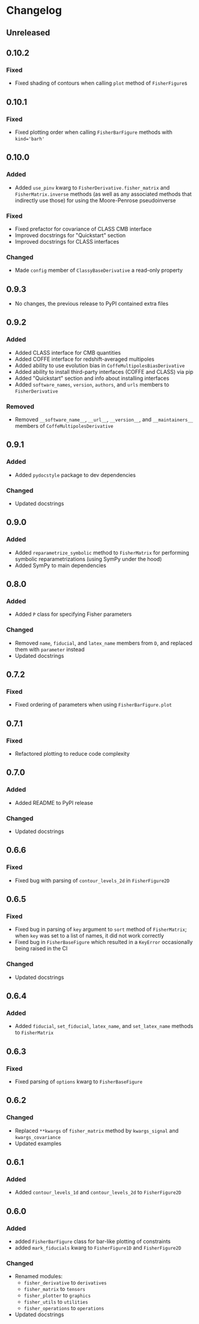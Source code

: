 # Changelog

## Unreleased

## 0.10.2

### Fixed

- Fixed shading of contours when calling `plot` method of `FisherFigure`s

## 0.10.1

### Fixed

- Fixed plotting order when calling `FisherBarFigure` methods with `kind='barh'`

## 0.10.0

### Added

- Added `use_pinv` kwarg to `FisherDerivative.fisher_matrix` and `FisherMatrix.inverse` methods (as well as any associated methods that indirectly use those) for using the Moore-Penrose pseudoinverse

### Fixed

- Fixed prefactor for covariance of CLASS CMB interface
- Improved docstrings for "Quickstart" section
- Improved docstrings for CLASS interfaces

### Changed

- Made `config` member of `ClassyBaseDerivative` a read-only property

## 0.9.3

- No changes, the previous release to PyPI contained extra files

## 0.9.2

### Added

- Added CLASS interface for CMB quantities
- Added COFFE interface for redshift-averaged multipoles
- Added ability to use evolution bias in `CoffeMultipolesBiasDerivative`
- Added ability to install third-party interfaces (COFFE and CLASS) via pip
- Added "Quickstart" section and info about installing interfaces
- Added `software_names`, `version`, `authors`, and `urls` members to `FisherDerivative`

### Removed

- Removed `__software_name__`, `__url__`, `__version__`, and `__maintainers__` members of `CoffeMultipolesDerivative`

## 0.9.1

### Added

- Added `pydocstyle` package to dev dependencies

### Changed

- Updated docstrings

## 0.9.0

### Added

- Added `reparametrize_symbolic` method to `FisherMatrix` for performing symbolic reparametrizations (using SymPy under the hood)
- Added SymPy to main dependencies

## 0.8.0

### Added

- Added `P` class for specifying Fisher parameters

### Changed

- Removed `name`, `fiducial`, and `latex_name` members from `D`, and replaced them with `parameter` instead
- Updated docstrings

## 0.7.2

### Fixed

- Fixed ordering of parameters when using `FisherBarFigure.plot`

## 0.7.1

### Fixed

- Refactored plotting to reduce code complexity

## 0.7.0

### Added

- Added README to PyPI release

### Changed

- Updated docstrings

## 0.6.6

### Fixed

- Fixed bug with parsing of `contour_levels_2d` in `FisherFigure2D`

## 0.6.5

### Fixed

- Fixed bug in parsing of `key` argument to `sort` method of `FisherMatrix`; when `key` was set to a list of names, it did not work correctly
- Fixed bug in `FisherBaseFigure` which resulted in a `KeyError` occasionally being raised in the CI

### Changed

- Updated docstrings

## 0.6.4

### Added

- Added `fiducial`, `set_fiducial`, `latex_name`, and `set_latex_name` methods to `FisherMatrix`

## 0.6.3

### Fixed

- Fixed parsing of `options` kwarg to `FisherBaseFigure`

## 0.6.2

### Changed

- Replaced `**kwargs` of `fisher_matrix` method by `kwargs_signal` and `kwargs_covariance`
- Updated examples

## 0.6.1

### Added

- Added `contour_levels_1d` and `contour_levels_2d` to `FisherFigure2D`

## 0.6.0

### Added

- added `FisherBarFigure` class for bar-like plotting of constraints
- added `mark_fiducials` kwarg to `FisherFigure1D` and `FisherFigure2D`

### Changed

- Renamed modules:
    - `fisher_derivative` to `derivatives`
    - `fisher_matrix` to `tensors`
    - `fisher_plotter` to `graphics`
    - `fisher_utils` to `utilities`
    - `fisher_operations` to `operations`
- Updated docstrings
